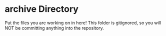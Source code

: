 # archive Directory

Put the files you are working on in here! 
This folder is gitignored, so you will NOT be committing anything into the repository.
